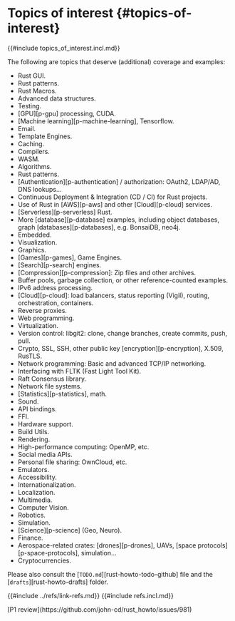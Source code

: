 # Topics of interest {#topics-of-interest}

{{#include topics_of_interest.incl.md}}

The following are topics that deserve (additional) coverage and examples:

- Rust GUI.
- Rust patterns.
- Rust Macros.
- Advanced data structures.
- Testing.
- [GPU][p-gpu] processing, CUDA.
- [Machine learning][p-machine-learning], Tensorflow.
- Email.
- Template Engines.
- Caching.
- Compilers.
- WASM.
- Algorithms.
- Rust patterns.
- [Authentication][p-authentication] / authorization: OAuth2, LDAP/AD, DNS lookups...
- Continuous Deployment & Integration (CD / CI) for Rust projects.
- Use of Rust in [AWS][p-aws] and other [Cloud][p-cloud] services.
- [Serverless][p-serverless] Rust.
- More [database][p-database] examples, including object databases, graph [databases][p-databases], e.g. BonsaiDB, neo4j.
- Embedded.
- Visualization.
- Graphics.
- [Games][p-games], Game Engines.
- [Search][p-search] engines.
- [Compression][p-compression]: Zip files and other archives.
- Buffer pools, garbage collection, or other reference-counted examples.
- IPv6 address processing.
- [Cloud][p-cloud]: load balancers, status reporting (Vigil), routing, orchestration, containers.
- Reverse proxies.
- Web programming.
- Virtualization.
- Version control: libgit2: clone, change branches, create commits, push, pull.
- Crypto, SSL, SSH, other public key [encryption][p-encryption], X.509, RusTLS.
- Network programming: Basic and advanced TCP/IP networking.
- Interfacing with FLTK (Fast Light Tool Kit).
- Raft Consensus library.
- Network file systems.
- [Statistics][p-statistics], math.
- Sound.
- API bindings.
- FFI.
- Hardware support.
- Build Utils.
- Rendering.
- High-performance computing: OpenMP, etc.
- Social media APIs.
- Personal file sharing: OwnCloud, etc.
- Emulators.
- Accessibility.
- Internationalization.
- Localization.
- Multimedia.
- Computer Vision.
- Robotics.
- Simulation.
- [Science][p-science] (Geo, Neuro).
- Finance.
- Aerospace-related crates: [drones][p-drones], UAVs, [space protocols][p-space-protocols], simulation...
- Cryptocurrencies.

Please also consult the [`TODO.md`][rust-howto-todo-github] file and the [`drafts`][rust-howto-drafts] folder.

{{#include ../refs/link-refs.md}}
{{#include refs.incl.md}}

<div class="hidden">
[P1 review](https://github.com/john-cd/rust_howto/issues/981)
</div>
